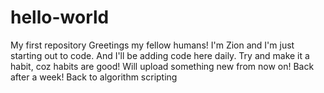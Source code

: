 # hello-world
My first repository
Greetings my fellow humans!
I'm Zion and I'm just starting out to code.
And I'll be adding code here daily.
Try and make it a habit, coz habits are good!
Will upload something new from now on!
Back after a week!
Back to algorithm scripting
